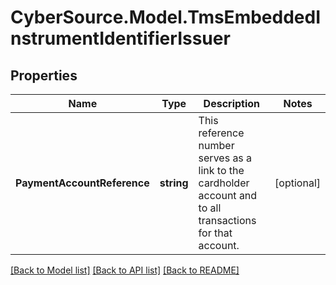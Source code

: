 # CyberSource.Model.TmsEmbeddedInstrumentIdentifierIssuer
## Properties

Name | Type | Description | Notes
------------ | ------------- | ------------- | -------------
**PaymentAccountReference** | **string** | This reference number serves as a link to the cardholder account and to all transactions for that account.  | [optional] 

[[Back to Model list]](../README.md#documentation-for-models) [[Back to API list]](../README.md#documentation-for-api-endpoints) [[Back to README]](../README.md)

